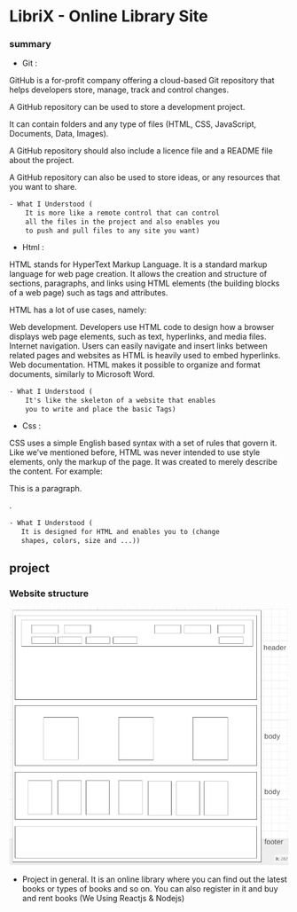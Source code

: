 # LibriX - Online Library Site
### summary
<p>

- Git :

GitHub is a for-profit company offering a cloud-based Git repository that helps developers store, manage, track and control changes.

A GitHub repository can be used to store a development project.

It can contain folders and any type of files (HTML, CSS, JavaScript, Documents, Data, Images).

A GitHub repository should also include a licence file and a README file about the project.

A GitHub repository can also be used to store ideas, or any resources that you want to share.
    
    - What I Understood (
        It is more like a remote control that can control 
        all the files in the project and also enables you 
        to push and pull files to any site you want)



- Html :

HTML stands for HyperText Markup Language. It is a standard markup language for web page creation.
It allows the creation and structure of sections, paragraphs, and links using HTML elements (the building blocks of a web page) such as tags and attributes. 

HTML has a lot of use cases, namely:

Web development. Developers use HTML code to design how a browser displays web page elements, such as text, hyperlinks, and media files. 
Internet navigation. Users can easily navigate and insert links between related pages and websites as HTML is heavily used to embed hyperlinks. 
Web documentation. HTML makes it possible to organize and format documents, similarly to Microsoft Word.

    - What I Understood (
        It's like the skeleton of a website that enables 
        you to write and place the basic Tags)

- Css :

CSS uses a simple English based syntax with a set of rules that govern it. Like we’ve mentioned before,
HTML was never intended to use style elements, only the markup of the page.
It was created to merely describe the content. For example: <p>This is a paragraph.</p>. </p>

    - What I Understood (
       It is designed for HTML and enables you to (change 
       shapes, colors, size and ...))

## project
### Website structure
![wireframe image](/wireframe.png
)

- Project in  general. It is an online library where you can find out the latest books or types of books and so on. You can also register in it and buy and rent books
     (We Using Reactjs & Nodejs)

